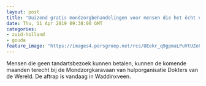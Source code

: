 ```yaml
---
layout: post
title: "Duizend gratis mondzorgbehandelingen voor mensen die het écht nodig hebben"
date: Thu, 11 Apr 2019 09:38:00 GMT
categories: 
- zuid-holland 
- gouda 
feature_image: "https://images4.persgroep.net/rcs/UEekr_q9gpmaLPuVtUZePCBFmzQ/diocontent/118116380/_fitwidth/400/?appId=21791a8992982cd8da851550a453bd7f&quality=0.7"
---
```


Mensen die geen tandartsbezoek kunnen betalen, kunnen de komende maanden terecht bij de Mondzorgkaravaan van hulporganisatie Dokters van de Wereld. De aftrap is vandaag in Waddinxveen.
